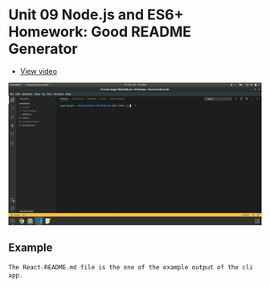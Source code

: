 # Unit 09 Node.js and ES6+ Homework: Good README Generator

- [View video](https://drive.google.com/file/d/1zLQcDMQ3TdkzSGZqRDkTvq5vyiuxKduK/view?usp=sharing)

![Alt Text](output/output.gif)

## Example

    The React-README.md file is the one of the example output of the cli app.

